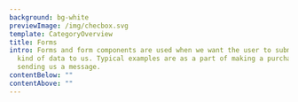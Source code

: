 ```yaml
---
background: bg-white
previewImage: /img/checbox.svg
template: CategoryOverview
title: Forms
intro: Forms and form components are used when we want the user to submit some
  kind of data to us. Typical examples are as a part of making a purchase or
  sending us a message.
contentBelow: ""
contentAbove: ""
---
```

